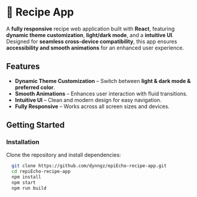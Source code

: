 # 🌿 Recipe App  

A **fully responsive** recipe web application built with **React**, featuring **dynamic theme customization**, **light/dark mode**, and a **intuitive UI**. Designed for **seamless cross-device compatibility**, this app ensures **accessibility and smooth animations** for an enhanced user experience.  

## Features  
- **Dynamic Theme Customization** – Switch between **light & dark mode & preferred color**.  
- **Smooth Animations** – Enhances user interaction with fluid transitions.  
- **Intuitive UI** – Clean and modern design for easy navigation.  
- **Fully Responsive** – Works across all screen sizes and devices.  

## Getting Started  

### Installation  
Clone the repository and install dependencies:  
```bash
  git clone https://github.com/dynngz/epiEcho-recipe-app.git
  cd repiEcho-recipe-app
  npm install
  npm start
  npm run build
``` 







